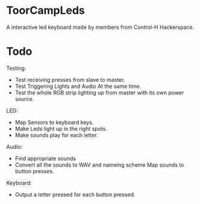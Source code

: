 # ToorCampLeds
A interactive led keyboard made by members from Control-H Hackerspace.

# Todo
Testing:
- Test receiving presses from slave to master.
- Test Triggering Lights and Audio At the same time.
- Test the whole RGB strip lighting up from master with its own power source.


LED:
- Map Sensors to keyboard keys.
- Make Leds light up in the right spots.
- Make sounds play for each letter.

Audio:
- Find appropriate sounds
- Convert all the sounds to WAV and nameing scheme
Map sounds to button presses.

Keyboard:
- Output a letter pressed for each button pressed.
